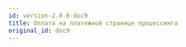 ```yaml
---
id: version-2.0.0-doc9
title: Оплата на платежной странице процессинга
original_id: doc9
---
```

 
  
